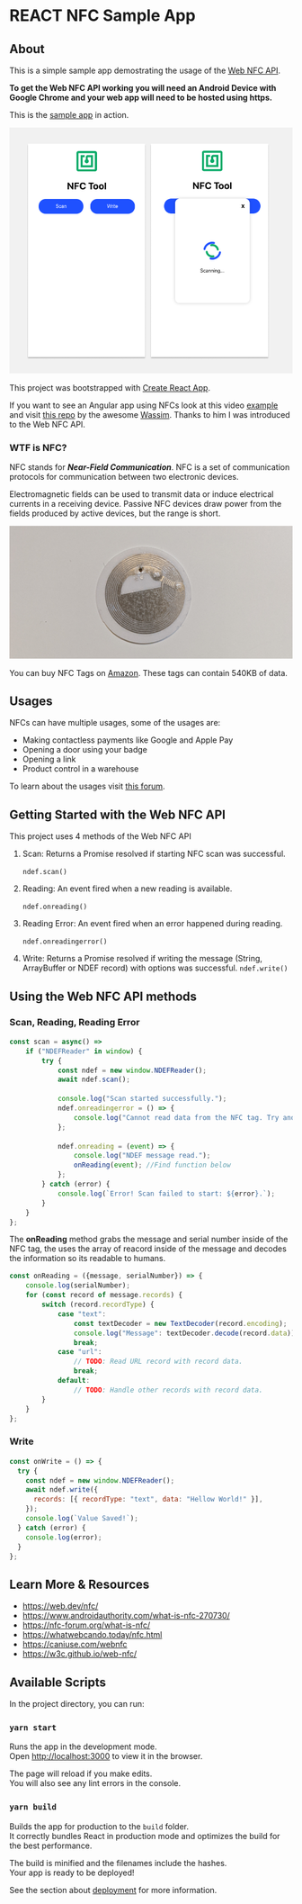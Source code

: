 # REACT NFC Sample App

## About

This is a simple sample app demostrating the usage of the [Web NFC API](https://w3c.github.io/web-nfc/).

**To get the Web NFC API working you will need an Android Device with Google Chrome and your web app will need to be hosted using https.**

This is the [sample app](https://react-nfc-90146.web.app/) in action.

![alt nfc tag](scs.png)

This project was bootstrapped with [Create React App](https://github.com/facebook/create-react-app).

If you want to see an Angular app using NFCs look at this video [example](https://twitter.com/manekinekko/status/1424697070015991808) and visit [this repo](https://github.com/manekinekko/puzzle-duo-nfc) by the awesome [Wassim](https://twitter.com/manekinekko). Thanks to him I was introduced to the Web NFC API.

### WTF is NFC?

NFC stands for **_Near-Field Communication_**. NFC is a set of communication protocols for communication between two electronic devices.

Electromagnetic fields can be used to transmit data or induce electrical currents in a receiving device. Passive NFC devices draw power from the fields produced by active devices, but the range is short.

![alt NFC Tag](nfc.jpg)

You can buy NFC Tags on [Amazon](https://www.amazon.com/gp/product/B0727NYX3B/ref=ppx_yo_dt_b_asin_title_o01_s00?ie=UTF8&psc=1). These tags can contain 540KB of data.

## Usages

NFCs can have multiple usages, some of the usages are:

- Making contactless payments like Google and Apple Pay
- Opening a door using your badge
- Opening a link
- Product control in a warehouse

To learn about the usages visit [this forum](https://nfc-forum.org/what-is-nfc/).

## Getting Started with the Web NFC API

This project uses 4 methods of the Web NFC API

1. Scan: Returns a Promise resolved if starting NFC scan was successful.

   `ndef.scan()`

2. Reading: An event fired when a new reading is available.

   `ndef.onreading()`

3. Reading Error: An event fired when an error happened during reading.

   `ndef.onreadingerror()`

4. Write: Returns a Promise resolved if writing the message (String, ArrayBuffer or NDEF record) with options was successful.
   `ndef.write()`

## Using the Web NFC API methods

### Scan, Reading, Reading Error

```javascript
const scan = async() =>
    if ("NDEFReader" in window) {
        try {
            const ndef = new window.NDEFReader();
            await ndef.scan();

            console.log("Scan started successfully.");
            ndef.onreadingerror = () => {
                console.log("Cannot read data from the NFC tag. Try another one?");
            };

            ndef.onreading = (event) => {
                console.log("NDEF message read.");
                onReading(event); //Find function below
            };
        } catch (error) {
            console.log(`Error! Scan failed to start: ${error}.`);
        }
    }
};
```

The **onReading** method grabs the message and serial number inside of the NFC tag, the uses the array of reacord inside of the message and decodes the information so its readable to humans.

```javascript
const onReading = ({message, serialNumber}) => {
    console.log(serialNumber);
    for (const record of message.records) {
        switch (record.recordType) {
            case "text":
                const textDecoder = new TextDecoder(record.encoding);
                console.log("Message": textDecoder.decode(record.data));
                break;
            case "url":
                // TODO: Read URL record with record data.
                break;
            default:
                // TODO: Handle other records with record data.
        }
    }
};
```

### Write

```javascript
const onWrite = () => {
  try {
    const ndef = new window.NDEFReader();
    await ndef.write({
      records: [{ recordType: "text", data: "Hellow World!" }],
    });
    console.log(`Value Saved!`);
  } catch (error) {
    console.log(error);
  }
};
```

## Learn More & Resources

- https://web.dev/nfc/
- https://www.androidauthority.com/what-is-nfc-270730/
- https://nfc-forum.org/what-is-nfc/
- https://whatwebcando.today/nfc.html
- https://caniuse.com/webnfc
- https://w3c.github.io/web-nfc/

## Available Scripts

In the project directory, you can run:

### `yarn start`

Runs the app in the development mode.\
Open [http://localhost:3000](http://localhost:3000) to view it in the browser.

The page will reload if you make edits.\
You will also see any lint errors in the console.

### `yarn build`

Builds the app for production to the `build` folder.\
It correctly bundles React in production mode and optimizes the build for the best performance.

The build is minified and the filenames include the hashes.\
Your app is ready to be deployed!

See the section about [deployment](https://facebook.github.io/create-react-app/docs/deployment) for more information.
